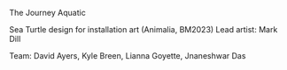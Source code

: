 The Journey Aquatic 

Sea Turtle design for installation art (Animalia, BM2023)
Lead artist: Mark Dill


Team: David Ayers, Kyle Breen, Lianna Goyette, Jnaneshwar Das

